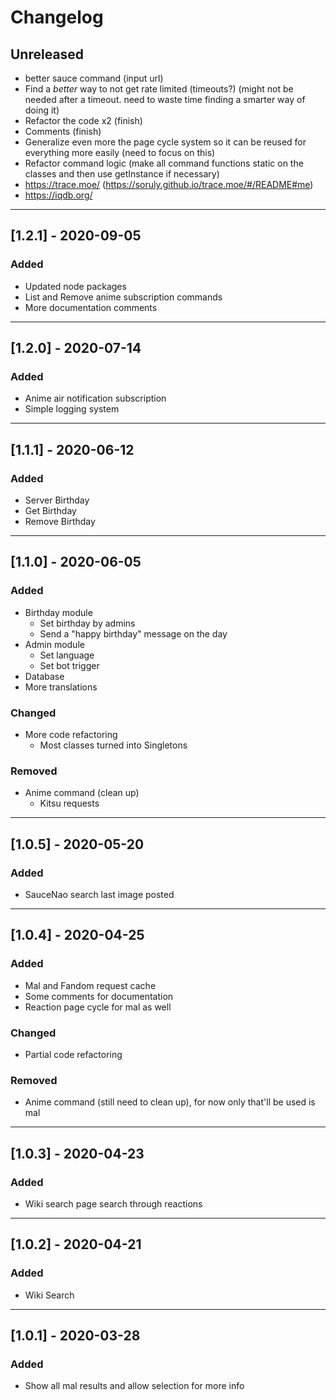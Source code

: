 # Changelog

## Unreleased

- better sauce command (input url)
- Find a _better_ way to not get rate limited (timeouts?) (might not be needed after a timeout. need to waste time finding a smarter way of doing it)
- Refactor the code x2 (finish)
- Comments (finish)
- Generalize even more the page cycle system so it can be reused for everything more easily (need to focus on this)
- Refactor command logic (make all command functions static on the classes and then use getInstance if necessary)
- https://trace.moe/ (https://soruly.github.io/trace.moe/#/README#me)
- https://iqdb.org/

---

## [1.2.1] - 2020-09-05

### Added

- Updated node packages
- List and Remove anime subscription commands
- More documentation comments

---

## [1.2.0] - 2020-07-14

### Added

- Anime air notification subscription
- Simple logging system

---

## [1.1.1] - 2020-06-12

### Added

- Server Birthday
- Get Birthday
- Remove Birthday

---

## [1.1.0] - 2020-06-05

### Added

- Birthday module
  - Set birthday by admins
  - Send a "happy birthday" message on the day
- Admin module
  - Set language
  - Set bot trigger
- Database
- More translations

### Changed

- More code refactoring
  - Most classes turned into Singletons

### Removed

- Anime command (clean up)
  - Kitsu requests

---

## [1.0.5] - 2020-05-20

### Added

- SauceNao search last image posted

---

## [1.0.4] - 2020-04-25

### Added

- Mal and Fandom request cache
- Some comments for documentation
- Reaction page cycle for mal as well

### Changed

- Partial code refactoring

### Removed

- Anime command (still need to clean up), for now only that'll be used is mal

---

## [1.0.3] - 2020-04-23

### Added

- Wiki search page search through reactions

---

## [1.0.2] - 2020-04-21

### Added

- Wiki Search

---

## [1.0.1] - 2020-03-28

### Added

- Show all mal results and allow selection for more info
